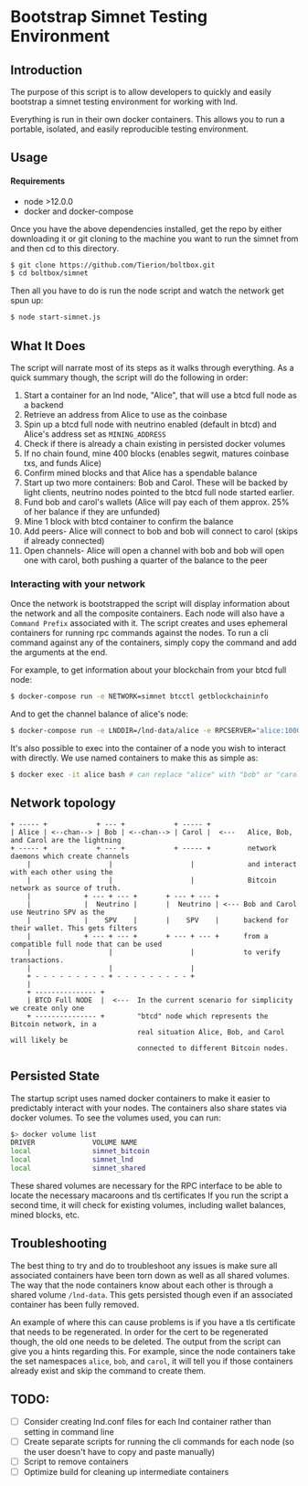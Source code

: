 # Bootstrap Simnet Testing Environment

## Introduction

The purpose of this script is to allow developers to quickly and easily bootstrap a simnet 
testing environment for working with lnd. 

Everything is run in their own docker containers. This allows you to run a portable, isolated,
and easily reproducible testing environment. 


## Usage

#### Requirements
- node >12.0.0
- docker and docker-compose

Once you have the above dependencies installed, get the repo by either downloading it or git 
cloning to the machine you want to run the simnet from and then cd to this directory.

```bash
$ git clone https://github.com/Tierion/boltbox.git
$ cd boltbox/simnet
```

Then all you have to do is run the node script and watch the network get spun up:

```bash
$ node start-simnet.js
```

## What It Does
The script will narrate most of its steps as it walks through everything. As a quick summary though,
the script will do the following in order:

1. Start a container for an lnd node, "Alice", that will use a btcd full node as a backend
1. Retrieve an address from Alice to use as the coinbase
1. Spin up a btcd full node with neutrino enabled (default in btcd) and Alice's address set as `MINING_ADDRESS`
1. Check if there is already a chain existing in persisted docker volumes
1. If no chain found, mine 400 blocks (enables segwit, matures coinbase txs, and funds Alice)
1. Confirm mined blocks and that Alice has a spendable balance
1. Start up two more containers: Bob and Carol. These will be backed by light clients, neutrino nodes pointed
to the btcd full node started earlier.
1. Fund bob and carol's wallets (Alice will pay each of them approx. 25% of her balance if they are unfunded)
1. Mine 1 block with btcd container to confirm the balance
1. Add peers- Alice will connect to bob and bob will connect to carol (skips if already connected)
1. Open channels- Alice will open a channel with bob and bob will open one with carol, both pushing
a quarter of the balance to the peer

### Interacting with your network
Once the network is bootstrapped the script will display information about the network and all the 
composite containers. Each node will also have a `Command Prefix` associated with it. The script
creates and uses ephemeral containers for running rpc commands against the nodes. To run a cli
command against any of the containers, simply copy the command and add the arguments at the end.

For example, to get information about your blockchain from your btcd full node:

```bash
$ docker-compose run -e NETWORK=simnet btcctl getblockchaininfo
```

And to get the channel balance of alice's node:

```bash
$ docker-compose run -e LNDDIR=/lnd-data/alice -e RPCSERVER="alice:10001" -e NETWORK=simnet lncli channelbalance
```

It's also possible to exec into the container of a node you wish to interact with directly. We use
named containers to make this as simple as:

```bash
$ docker exec -it alice bash # can replace "alice" with "bob" or "carol" too
```

## Network topology

```
+ ----- +            + --- +            + ----- +
| Alice | <--chan--> | Bob | <--chan--> | Carol |  <---   Alice, Bob, and Carol are the lightning 
+ ----- +            + --- +            + ----- +         network daemons which create channels 
    |                   |                   |             and interact with each other using the 
    |                   |                   |             Bitcoin network as source of truth. 
    |             + --- + --- +       + --- + --- +
    |             |  Neutrino |       |  Neutrino | <--- Bob and Carol use Neutrino SPV as the
    |             |    SPV    |       |    SPV    |      backend for their wallet. This gets filters 
    |             + --- + --- +       + --- + --- +      from a compatible full node that can be used
    |                   |                   |            to verify transactions. 
    |                   |                   |
    + - - - - - - - - - + - - - - - - - - - +                   
    |
    + --------------- +
    | BTCD Full NODE  |  <---  In the current scenario for simplicity we create only one  
    + --------------- +        "btcd" node which represents the Bitcoin network, in a 
                               real situation Alice, Bob, and Carol will likely be 
                               connected to different Bitcoin nodes.
```

## Persisted State
The startup script uses named docker containers to make it easier to predictably interact with your nodes.
The containers also share states via docker volumes. To see the volumes used, you can run: 

```bash
$> docker volume list
DRIVER              VOLUME NAME
local               simnet_bitcoin
local               simnet_lnd
local               simnet_shared
```

These shared volumes are necessary for the RPC interface to be able to locate the necessary macaroons and tls certificates
If you run the script a second time, it will check for existing volumes, including wallet balances, mined blocks, etc. 

## Troubleshooting
The best thing to try and do to troubleshoot any issues is make sure all associated containers 
have been torn down as well as all shared volumes. The way that the node containers know about each other 
is through a shared volume `/lnd-data`. This gets persisted though even if an associated container
has been fully removed. 

An example of where this can cause problems is if you have a tls certificate that needs to be regenerated.
In order for the cert to be regenerated though, the old one needs to be deleted. The output from the script
can give you a hints regarding this. For example, since the node containers take the set namespaces `alice`,
`bob`, and `carol`, it will tell you if those containers already exist and skip the command to create them.

## TODO:

- [ ] Consider creating lnd.conf files for each lnd container rather than setting in command line
- [ ] Create separate scripts for running the cli commands for each node (so the user doesn't have to copy and paste manually)
- [ ] Script to remove containers
- [ ] Optimize build for cleaning up intermediate containers